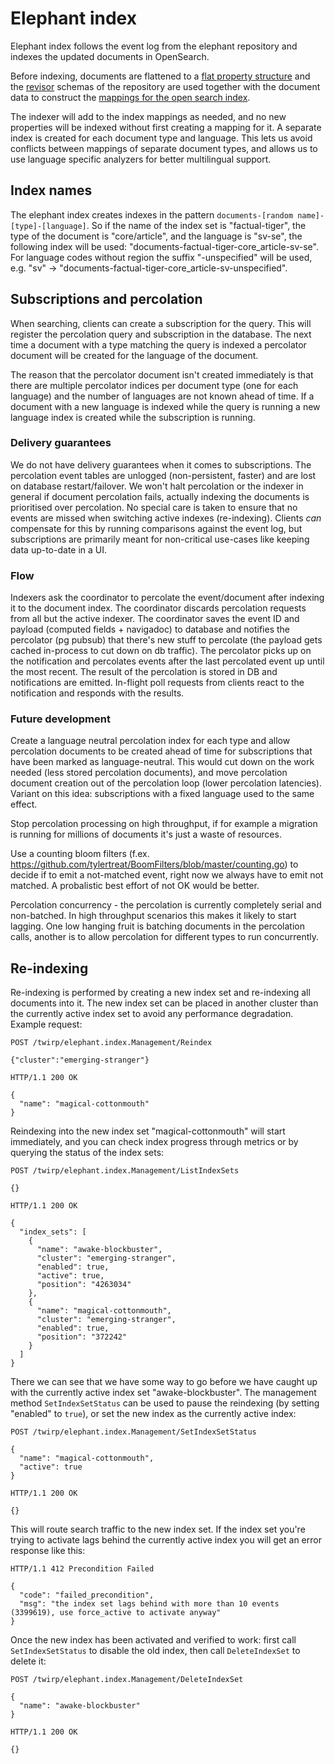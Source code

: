 # Elephant index

Elephant index follows the event log from the elephant repository and indexes the updated documents in OpenSearch.

Before indexing, documents are flattened to a [flat property structure](index/testdata/raw_1.values.json) and the [revisor](https://github.com/ttab/revisor) schemas of the repository are used together with the document data to construct the [mappings for the open search index](index/testdata/raw_1.mappings.json).

The indexer will add to the index mappings as needed, and no new properties will be indexed without first creating a mapping for it. A separate index is created for each document type and language. This lets us avoid conflicts between mappings of separate document types, and allows us to use language specific analyzers for better multilingual support.

## Index names

The elephant index creates indexes in the pattern `documents-[random name]-[type]-[language]`. So if the name of the index set is "factual-tiger", the type of the document is "core/article", and the language is "sv-se", the following index will be used: "documents-factual-tiger-core_article-sv-se". For language codes without region the suffix "-unspecified" will be used, e.g. "sv" -> "documents-factual-tiger-core_article-sv-unspecified".

## Subscriptions and percolation

When searching, clients can create a subscription for the query. This will register the percolation query and subscription in the database. The next time a document with a type matching the query is indexed a percolator document will be created for the language of the document.

The reason that the percolator document isn't created immediately is that there are multiple percolator indices per document type (one for each language) and the number of languages are not known ahead of time. If a document with a new language is indexed while the query is running a new language index is created while the subscription is running.

### Delivery guarantees

We do not have delivery guarantees when it comes to subscriptions. The percolation event tables are unlogged (non-persistent, faster) and are lost on database restart/failover. We won't halt percolation or the indexer in general if document percolation fails, actually indexing the documents is prioritised over percolation. No special care is taken to ensure that no events are missed when switching active indexes (re-indexing). Clients _can_ compensate for this by running comparisons against the event log, but subscriptions are primarily meant for non-critical use-cases like keeping data up-to-date in a UI.

### Flow

Indexers ask the coordinator to percolate the event/document after indexing it to the document index. The coordinator discards percolation requests from all but the active indexer. The coordinator saves the event ID and payload (computed fields + navigadoc) to database and notifies the percolator (pg pubsub) that there's new stuff to percolate (the payload gets cached in-process to cut down on db traffic). The percolator picks up on the notification and percolates events after the last percolated event up until the most recent. The result of the percolation is stored in DB and notifications are emitted. In-flight poll requests from clients react to the notification and responds with the results.

### Future development

Create a language neutral percolation index for each type and allow percolation documents to be created ahead of time for subscriptions that have been marked as language-neutral. This would cut down on the work needed (less stored percolation documents), and move percolation document creation out of the percolation loop (lower percolation latencies). Variant on this idea: subscriptions with a fixed language used to the same effect.

Stop percolation processing on high throughput, if for example a migration is running for millions of documents it's just a waste of resources.

Use a counting bloom filters (f.ex. https://github.com/tylertreat/BoomFilters/blob/master/counting.go) to decide if to emit a not-matched event, right now we always have to emit not matched. A probalistic best effort of not OK would be better.

Percolation concurrency - the percolation is currently completely serial and non-batched. In high throughput scenarios this makes it likely to start lagging. One low hanging fruit is batching documents in the percolation calls, another is to allow percolation for different types to run concurrently.

## Re-indexing

Re-indexing is performed by creating a new index set and re-indexing all documents into it. The new index set can be placed in another cluster than the currently active index set to avoid any performance degradation. Example request:

``` http
POST /twirp/elephant.index.Management/Reindex

{"cluster":"emerging-stranger"}

HTTP/1.1 200 OK

{
  "name": "magical-cottonmouth"
}
```

Reindexing into the new index set "magical-cottonmouth" will start immediately, and you can check index progress through metrics or by querying the status of the index sets:

``` http
POST /twirp/elephant.index.Management/ListIndexSets

{}

HTTP/1.1 200 OK

{
  "index_sets": [
    {
      "name": "awake-blockbuster",
      "cluster": "emerging-stranger",
      "enabled": true,
      "active": true,
      "position": "4263034"
    },
    {
      "name": "magical-cottonmouth",
      "cluster": "emerging-stranger",
      "enabled": true,
      "position": "372242"
    }
  ]
}
```

There we can see that we have some way to go before we have caught up with the currently active index set "awake-blockbuster". The management method `SetIndexSetStatus` can be used to pause the reindexing (by setting "enabled" to `true`), or set the new index as the currently active index:

``` http
POST /twirp/elephant.index.Management/SetIndexSetStatus

{
  "name": "magical-cottonmouth",
  "active": true
}

HTTP/1.1 200 OK

{}
```

This will route search traffic to the new index set. If the index set you're trying to activate lags behind the currently active index you will get an error response like this:

``` http
HTTP/1.1 412 Precondition Failed

{
  "code": "failed_precondition",
  "msg": "the index set lags behind with more than 10 events (3399619), use force_active to activate anyway"
}
```

Once the new index has been activated and verified to work: first call `SetIndexSetStatus` to disable the old index, then call `DeleteIndexSet` to delete it:

``` http
POST /twirp/elephant.index.Management/DeleteIndexSet

{
  "name": "awake-blockbuster"
}

HTTP/1.1 200 OK

{}
```
